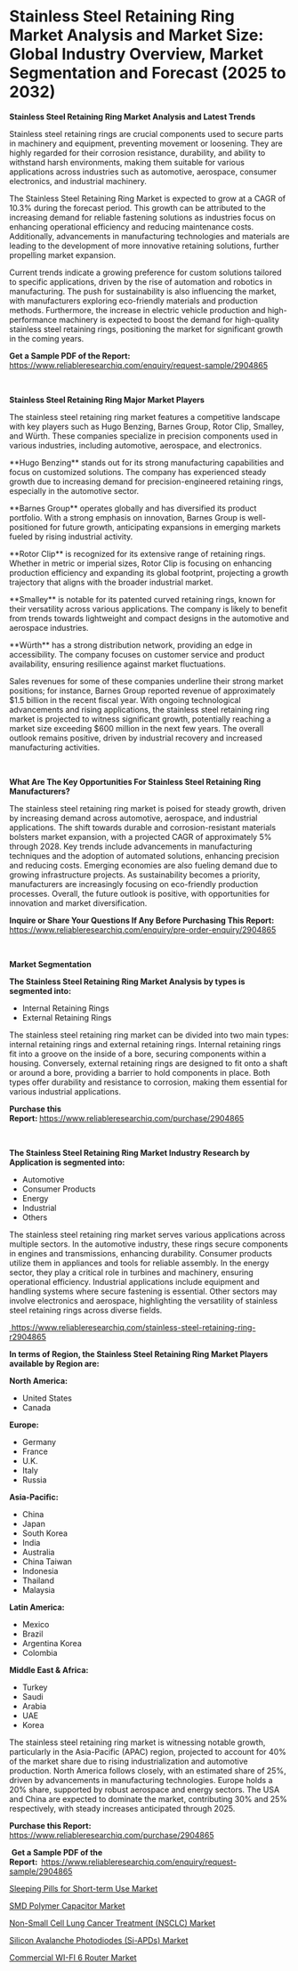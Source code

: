 <p><h1>Stainless Steel Retaining Ring Market Analysis and Market Size: Global Industry Overview, Market Segmentation and Forecast (2025 to 2032)</h1></p><p><strong>Stainless Steel Retaining Ring Market Analysis and Latest Trends</strong></p>
<p><p>Stainless steel retaining rings are crucial components used to secure parts in machinery and equipment, preventing movement or loosening. They are highly regarded for their corrosion resistance, durability, and ability to withstand harsh environments, making them suitable for various applications across industries such as automotive, aerospace, consumer electronics, and industrial machinery.</p><p>The Stainless Steel Retaining Ring Market is expected to grow at a CAGR of 10.3% during the forecast period. This growth can be attributed to the increasing demand for reliable fastening solutions as industries focus on enhancing operational efficiency and reducing maintenance costs. Additionally, advancements in manufacturing technologies and materials are leading to the development of more innovative retaining solutions, further propelling market expansion.</p><p>Current trends indicate a growing preference for custom solutions tailored to specific applications, driven by the rise of automation and robotics in manufacturing. The push for sustainability is also influencing the market, with manufacturers exploring eco-friendly materials and production methods. Furthermore, the increase in electric vehicle production and high-performance machinery is expected to boost the demand for high-quality stainless steel retaining rings, positioning the market for significant growth in the coming years.</p></p>
<p><strong>Get a Sample PDF of the Report:&nbsp;</strong> <a href="https://www.reliableresearchiq.com/enquiry/request-sample/2904865?utm_campaign=1170&utm_medium=2&utm_source=Github&utm_content=ia&utm_term=12032025&utm_id=stainless-steel-retaining-ring">https://www.reliableresearchiq.com/enquiry/request-sample/2904865</a></p>
<p>&nbsp;</p>
<p><strong>Stainless Steel Retaining Ring Major Market Players</strong></p>
<p><p>The stainless steel retaining ring market features a competitive landscape with key players such as Hugo Benzing, Barnes Group, Rotor Clip, Smalley, and Würth. These companies specialize in precision components used in various industries, including automotive, aerospace, and electronics.</p><p>**Hugo Benzing** stands out for its strong manufacturing capabilities and focus on customized solutions. The company has experienced steady growth due to increasing demand for precision-engineered retaining rings, especially in the automotive sector.</p><p>**Barnes Group** operates globally and has diversified its product portfolio. With a strong emphasis on innovation, Barnes Group is well-positioned for future growth, anticipating expansions in emerging markets fueled by rising industrial activity.</p><p>**Rotor Clip** is recognized for its extensive range of retaining rings. Whether in metric or imperial sizes, Rotor Clip is focusing on enhancing production efficiency and expanding its global footprint, projecting a growth trajectory that aligns with the broader industrial market.</p><p>**Smalley** is notable for its patented curved retaining rings, known for their versatility across various applications. The company is likely to benefit from trends towards lightweight and compact designs in the automotive and aerospace industries.</p><p>**Würth** has a strong distribution network, providing an edge in accessibility. The company focuses on customer service and product availability, ensuring resilience against market fluctuations.</p><p>Sales revenues for some of these companies underline their strong market positions; for instance, Barnes Group reported revenue of approximately $1.5 billion in the recent fiscal year. With ongoing technological advancements and rising applications, the stainless steel retaining ring market is projected to witness significant growth, potentially reaching a market size exceeding $600 million in the next few years. The overall outlook remains positive, driven by industrial recovery and increased manufacturing activities.</p></p>
<p>&nbsp;</p>
<p><strong>What Are The Key Opportunities For Stainless Steel Retaining Ring Manufacturers?</strong></p>
<p><p>The stainless steel retaining ring market is poised for steady growth, driven by increasing demand across automotive, aerospace, and industrial applications. The shift towards durable and corrosion-resistant materials bolsters market expansion, with a projected CAGR of approximately 5% through 2028. Key trends include advancements in manufacturing techniques and the adoption of automated solutions, enhancing precision and reducing costs. Emerging economies are also fueling demand due to growing infrastructure projects. As sustainability becomes a priority, manufacturers are increasingly focusing on eco-friendly production processes. Overall, the future outlook is positive, with opportunities for innovation and market diversification.</p></p>
<p><strong>Inquire or Share Your Questions If Any Before Purchasing This Report:</strong> <a href="https://www.reliableresearchiq.com/enquiry/pre-order-enquiry/2904865?utm_campaign=1170&utm_medium=2&utm_source=Github&utm_content=ia&utm_term=12032025&utm_id=stainless-steel-retaining-ring">https://www.reliableresearchiq.com/enquiry/pre-order-enquiry/2904865</a></p>
<p>&nbsp;</p>
<p><strong>Market Segmentation</strong></p>
<p><strong>The Stainless Steel Retaining Ring Market Analysis by types is segmented into:</strong></p>
<p><ul><li>Internal Retaining Rings</li><li>External Retaining Rings</li></ul></p>
<p><p>The stainless steel retaining ring market can be divided into two main types: internal retaining rings and external retaining rings. Internal retaining rings fit into a groove on the inside of a bore, securing components within a housing. Conversely, external retaining rings are designed to fit onto a shaft or around a bore, providing a barrier to hold components in place. Both types offer durability and resistance to corrosion, making them essential for various industrial applications.</p></p>
<p><strong>Purchase this Report:&nbsp;</strong><a href="https://www.reliableresearchiq.com/purchase/2904865?utm_campaign=1170&utm_medium=2&utm_source=Github&utm_content=ia&utm_term=12032025&utm_id=stainless-steel-retaining-ring">https://www.reliableresearchiq.com/purchase/2904865</a></p>
<p>&nbsp;</p>
<p><strong>The Stainless Steel Retaining Ring Market Industry Research by Application is segmented into:</strong></p>
<p><ul><li>Automotive</li><li>Consumer Products</li><li>Energy</li><li>Industrial</li><li>Others</li></ul></p>
<p><p>The stainless steel retaining ring market serves various applications across multiple sectors. In the automotive industry, these rings secure components in engines and transmissions, enhancing durability. Consumer products utilize them in appliances and tools for reliable assembly. In the energy sector, they play a critical role in turbines and machinery, ensuring operational efficiency. Industrial applications include equipment and handling systems where secure fastening is essential. Other sectors may involve electronics and aerospace, highlighting the versatility of stainless steel retaining rings across diverse fields.</p></p>
<p><a href="https://www.reliableresearchiq.com/stainless-steel-retaining-ring-r2904865?utm_campaign=1170&utm_medium=2&utm_source=Github&utm_content=ia&utm_term=12032025&utm_id=stainless-steel-retaining-ring">&nbsp;https://www.reliableresearchiq.com/stainless-steel-retaining-ring-r2904865</a></p>
<p><strong>In terms of Region, the Stainless Steel Retaining Ring Market Players available by Region are:</strong></p>
<p>
    <p> <strong> North America: </strong>
        <ul>
            <li>United States</li>
            <li>Canada</li>
        </ul>
        </p> 
    <p> <strong> Europe: </strong>
        <ul>
            <li>Germany</li>
            <li>France</li>
            <li>U.K.</li>
            <li>Italy</li>
            <li>Russia</li>
        </ul>
        </p> 
    <p> <strong> Asia-Pacific: </strong>
        <ul>
            <li>China</li>
            <li>Japan</li>
            <li>South Korea</li>
            <li>India</li>
            <li>Australia</li>
            <li>China Taiwan</li>
            <li>Indonesia</li>
            <li>Thailand</li>
            <li>Malaysia</li>
        </ul>
        </p> 
    <p> <strong> Latin America: </strong>
        <ul>
            <li>Mexico</li>
            <li>Brazil</li>
            <li>Argentina Korea</li>
            <li>Colombia</li>
        </ul>
        </p> 
    <p> <strong> Middle East & Africa: </strong>
        <ul>
            <li>Turkey</li>
            <li>Saudi</li>
            <li>Arabia</li>
            <li>UAE</li>
            <li>Korea</li>
        </ul>
    </p>
    </p>
<p><p>The stainless steel retaining ring market is witnessing notable growth, particularly in the Asia-Pacific (APAC) region, projected to account for 40% of the market share due to rising industrialization and automotive production. North America follows closely, with an estimated share of 25%, driven by advancements in manufacturing technologies. Europe holds a 20% share, supported by robust aerospace and energy sectors. The USA and China are expected to dominate the market, contributing 30% and 25% respectively, with steady increases anticipated through 2025.</p></p>
<p><strong>Purchase this Report: </strong><a href="https://www.reliableresearchiq.com/purchase/2904865?utm_campaign=1170&utm_medium=2&utm_source=Github&utm_content=ia&utm_term=12032025&utm_id=stainless-steel-retaining-ring">https://www.reliableresearchiq.com/purchase/2904865</a></p>
<p>&nbsp;<strong>Get a Sample PDF of the Report:&nbsp;&nbsp;</strong><a href="https://www.reliableresearchiq.com/enquiry/request-sample/2904865?utm_campaign=1170&utm_medium=2&utm_source=Github&utm_content=ia&utm_term=12032025&utm_id=stainless-steel-retaining-ring">https://www.reliableresearchiq.com/enquiry/request-sample/2904865</a></p>
<p><strong></strong></p>
<p><p><a href="https://github.com/spineamosa0e/Market-Research-Report-List-1/blob/main/sleeping-pills-for-short-term-use-market.md?utm_campaign=1170&utm_medium=2&utm_source=Github&utm_content=ia&utm_term=12032025&utm_id=stainless-steel-retaining-ring">Sleeping Pills for Short-term Use Market</a></p><p><a href="https://github.com/waldarolka1j/Market-Research-Report-List-1/blob/main/smd-polymer-capacitor-market.md?utm_campaign=1170&utm_medium=2&utm_source=Github&utm_content=ia&utm_term=12032025&utm_id=stainless-steel-retaining-ring">SMD Polymer Capacitor Market</a></p><p><a href="https://github.com/dekamrapinq1/Market-Research-Report-List-1/blob/main/non-small-cell-lung-cancer-treatment-nsclc-market.md?utm_campaign=1170&utm_medium=2&utm_source=Github&utm_content=ia&utm_term=12032025&utm_id=stainless-steel-retaining-ring">Non-Small Cell Lung Cancer Treatment (NSCLC) Market</a></p><p><a href="https://github.com/dumanelina6v/Market-Research-Report-List-1/blob/main/silicon-avalanche-photodiodes-si-apds-market.md?utm_campaign=1170&utm_medium=2&utm_source=Github&utm_content=ia&utm_term=12032025&utm_id=stainless-steel-retaining-ring">Silicon Avalanche Photodiodes (Si-APDs) Market</a></p><p><a href="https://github.com/khifzaba/Market-Research-Report-List-1/blob/main/commercial-wi-fi-6-router-market.md?utm_campaign=1170&utm_medium=2&utm_source=Github&utm_content=ia&utm_term=12032025&utm_id=stainless-steel-retaining-ring">Commercial WI-FI 6 Router Market</a></p></p>